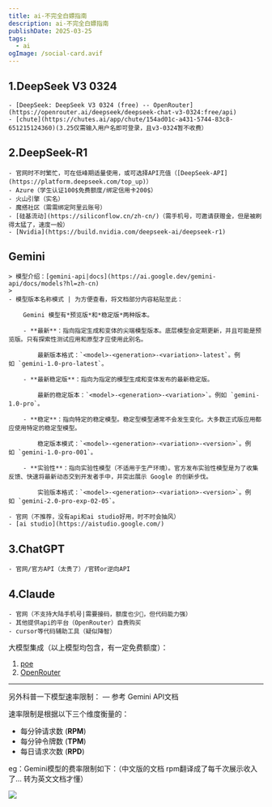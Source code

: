 ```yaml
---
title: ai-不完全白嫖指南
description: ai-不完全白嫖指南
publishDate: 2025-03-25
tags:
  - ai
ogImage: /social-card.avif
---
```

## 1.DeepSeek V3 0324
    - [DeepSeek: DeepSeek V3 0324 (free) -- OpenRouter](https://openrouter.ai/deepseek/deepseek-chat-v3-0324:free/api)
    - [chute](https://chutes.ai/app/chute/154ad01c-a431-5744-83c8-651215124360)(3.25仅需输入用户名即可登录，且v3-0324暂不收费）

## 2.DeepSeek-R1
    - 官网时不时繁忙，可在低峰期适量使用，或可选择API充值（[DeepSeek-API](https://platform.deepseek.com/top_up)）
    - Azure（学生认证100$免费额度/绑定信用卡200$）
    - 火山引擎（实名）
    - 魔搭社区（需需绑定阿里云账号）
    - [硅基流动](https://siliconflow.cn/zh-cn/)（需手机号，可邀请获赠金，但是被刷得太猛了，速度一般）
    - [Nvidia](https://build.nvidia.com/deepseek-ai/deepseek-r1)

## Gemini 
    
    > 模型介绍：[gemini-api|docs](https://ai.google.dev/gemini-api/docs/models?hl=zh-cn)
    > 
    - 模型版本名称模式 | 为方便查看，将文档部分内容粘贴至此：
        
        Gemini 模型有*预览版*和*稳定版*两种版本。
        
        - **最新**：指向指定生成和变体的尖端模型版本。底层模型会定期更新，并且可能是预览版。只有探索性测试应用和原型才应使用此别名。
            
            最新版本格式：`<model>-<generation>-<variation>-latest`。例如 `gemini-1.0-pro-latest`。
            
        - **最新稳定版**：指向为指定的模型生成和变体发布的最新稳定版。
            
            最新的稳定版本：`<model>-<generation>-<variation>`。例如 `gemini-1.0-pro`。
            
        - **稳定**：指向特定的稳定模型。稳定型模型通常不会发生变化。大多数正式版应用都应使用特定的稳定型模型。
            
            稳定版本模式：`<model>-<generation>-<variation>-<version>`。例如 `gemini-1.0-pro-001`。
            
        - **实验性**：指向实验性模型（不适用于生产环境）。官方发布实验性模型是为了收集反馈、快速将最新动态交到开发者手中，并突出展示 Google 的创新步伐。
            
            实验版本格式：`<model>-<generation>-<variation>-<version>`。例如 `gemini-2.0-pro-exp-02-05`。
            
    - 官网（不推荐，没有api和ai studio好用，时不时会抽风）
    - [ai studio](https://aistudio.google.com/)

## 3.ChatGPT
    - 官网/官方API（太贵了）/官转or逆向API

## 4.Claude
    - 官网（不支持大陆手机号|需要接码，额度也少🥲，但代码能力强）
    - 其他提供api的平台（OpenRouter）自费购买
    - cursor等代码辅助工具（疑似降智）

大模型集成（以上模型均包含，有一定免费额度）：

1. [poe](https://poe.com/)
2. [OpenRouter](https://openrouter.ai/)

---

另外科普一下模型速率限制： — 参考 Gemini API文档

速率限制是根据以下三个维度衡量的：

- 每分钟请求数 (**RPM**)
- 每分钟令牌数 (**TPM**)
- 每日请求次数 (**RPD**)

eg：Gemini模型的费率限制如下：（中文版的文档 rpm翻译成了每千次展示收入了… 转为英文文档才懂）

![](https://raw.githubusercontent.com/Snnerney/image/refs/heads/main/image.png)
